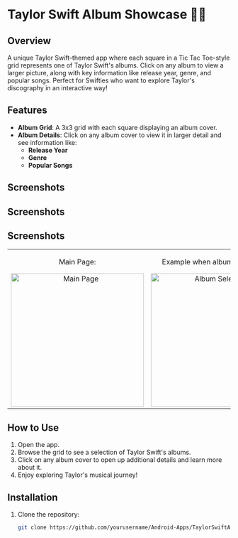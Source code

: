 # Taylor Swift Album Showcase 🎤✨

## Overview
A unique Taylor Swift-themed app where each square in a Tic Tac Toe-style grid represents one of Taylor Swift's albums. Click on any album to view a larger picture, along with key information like release year, genre, and popular songs. Perfect for Swifties who want to explore Taylor's discography in an interactive way!

## Features
- **Album Grid**: A 3x3 grid with each square displaying an album cover.
- **Album Details**: Click on any album cover to view it in larger detail and see information like:
  - **Release Year**
  - **Genre**
  - **Popular Songs**

## Screenshots
## Screenshots
## Screenshots

<div align="center" >
<table>
  <tr>
    <td style="text-align: center;">
      <p>Main Page:</p>
      <img src="https://github.com/user-attachments/assets/00e3275d-245c-475b-9d1c-dab11d90006b" alt="Main Page" width="300"/>
    </td>
    <td style="text-align: center;">
      <p>Example when album is selected:</p>
      <img src="https://github.com/user-attachments/assets/60d2d404-811f-49e8-b9fc-1c9b060463ce" alt="Album Selected" width="300"/>
    </td>
  </tr>
</table>
</div>

## How to Use
1. Open the app.
2. Browse the grid to see a selection of Taylor Swift's albums.
3. Click on any album cover to open up additional details and learn more about it.
4. Enjoy exploring Taylor's musical journey!

## Installation
1. Clone the repository:  
   ```bash
   git clone https://github.com/yourusername/Android-Apps/TaylorSwiftAlbumTikTok

